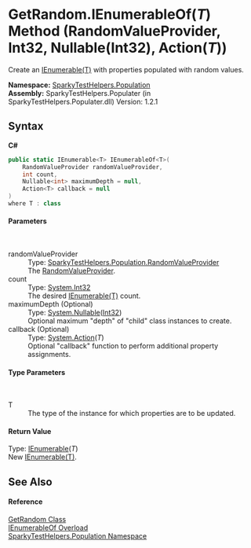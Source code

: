 # GetRandom.IEnumerableOf(*T*) Method (RandomValueProvider, Int32, Nullable(Int32), Action(*T*))
 

Create an <a href="http://msdn2.microsoft.com/en-us/library/9eekhta0" target="_blank">IEnumerable(T)</a> with properties populated with random values.

**Namespace:**&nbsp;<a href="N_SparkyTestHelpers_Population.md">SparkyTestHelpers.Population</a><br />**Assembly:**&nbsp;SparkyTestHelpers.Populater (in SparkyTestHelpers.Populater.dll) Version: 1.2.1

## Syntax

**C#**<br />
``` C#
public static IEnumerable<T> IEnumerableOf<T>(
	RandomValueProvider randomValueProvider,
	int count,
	Nullable<int> maximumDepth = null,
	Action<T> callback = null
)
where T : class

```


#### Parameters
&nbsp;<dl><dt>randomValueProvider</dt><dd>Type: <a href="T_SparkyTestHelpers_Population_RandomValueProvider.md">SparkyTestHelpers.Population.RandomValueProvider</a><br />The <a href="T_SparkyTestHelpers_Population_RandomValueProvider.md">RandomValueProvider</a>.</dd><dt>count</dt><dd>Type: <a href="http://msdn2.microsoft.com/en-us/library/td2s409d" target="_blank">System.Int32</a><br />The desired <a href="http://msdn2.microsoft.com/en-us/library/9eekhta0" target="_blank">IEnumerable(T)</a> count.</dd><dt>maximumDepth (Optional)</dt><dd>Type: <a href="http://msdn2.microsoft.com/en-us/library/b3h38hb0" target="_blank">System.Nullable</a>(<a href="http://msdn2.microsoft.com/en-us/library/td2s409d" target="_blank">Int32</a>)<br />Optional maximum "depth" of "child" class instances to create.</dd><dt>callback (Optional)</dt><dd>Type: <a href="http://msdn2.microsoft.com/en-us/library/018hxwa8" target="_blank">System.Action</a>(*T*)<br />Optional "callback" function to perform additional property assignments.</dd></dl>

#### Type Parameters
&nbsp;<dl><dt>T</dt><dd>The type of the instance for which properties are to be updated.</dd></dl>

#### Return Value
Type: <a href="http://msdn2.microsoft.com/en-us/library/9eekhta0" target="_blank">IEnumerable</a>(*T*)<br />New <a href="http://msdn2.microsoft.com/en-us/library/9eekhta0" target="_blank">IEnumerable(T)</a>.

## See Also


#### Reference
<a href="T_SparkyTestHelpers_Population_GetRandom.md">GetRandom Class</a><br /><a href="Overload_SparkyTestHelpers_Population_GetRandom_IEnumerableOf.md">IEnumerableOf Overload</a><br /><a href="N_SparkyTestHelpers_Population.md">SparkyTestHelpers.Population Namespace</a><br />